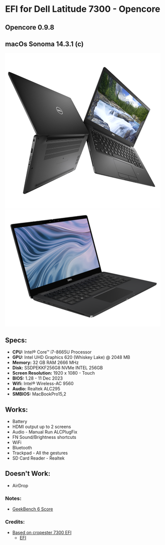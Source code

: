 # EFI for Dell Latitude 7300 - Opencore
## Opencore 0.9.8
## macOs Sonoma 14.3.1 (c)

![image](7300_2.png)
![image](7300.png)

## Specs:

  - **CPU:** Intel® Core™ i7-8665U Processor
  - **GPU:** Intel UHD Graphics 620 (Whiskey Lake) @ 2048 MB
  - **Memory:** 32 GB RAM 2666 MHz
  - **Disk:** SSDPEKKF256G8 NVMe INTEL 256GB
  - **Screen Resolution:** 1920 x 1080 - Touch 
  - **BIOS:** 1.28 - 11 Dec 2023
  - **Wifi:** Intel® Wireless-AC 9560
  - **Audio:** Realtek ALC295
  - **SMBIOS:** MacBookPro15,2

## Works:

  * Battery
  * HDMI output up to 2 screens
  * Audio - Manual Run ALCPlugFix
  * FN Sound/Brightness shortcuts
  * WiFi 
  * Bluetooth
  * Trackpad - All the gestures
  * SD Card Reader - Realtek

## Doesn't Work:
  * AirDrop

### Notes:
* [GeekBench 6 Score](https://browser.geekbench.com/v6/cpu/4099903)

### Credits:
* [Based on cropester 7300 EFI](https://osxlatitude.com/forums/topic/18195-dell-latitude-7300-bad-audio-with-alc295-alc3254/)
  * [EFI](https://mega.nz/file/OQIXBJib#aBZ-m8NzIPAEOjHF5g3QRzad9SzBQJkj0FM21iumteg)
